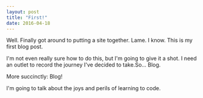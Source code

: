```yaml
---
layout: post
title: "First!"
date: 2016-04-18
---
```


Well. Finally got around to putting a site together. Lame. I know. This is my first blog post.

I'm not even really sure how to do this, but I'm going to give it a shot. I need an outlet to record the journey I've decided to take.So... Blog.

More succinctly: Blog!

I'm going to talk about the joys and perils of learning to code.
